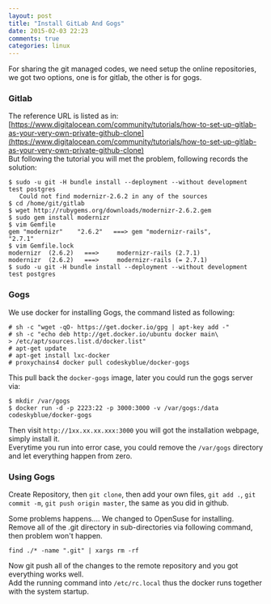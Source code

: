 ```yaml
---
layout: post
title: "Install GitLab And Gogs"
date: 2015-02-03 22:23
comments: true
categories: linux
---
```

For sharing the git managed codes, we need setup the online repositories, we got two options, one is for gitlab, the other is for gogs.     
### Gitlab
The reference URL is listed as in:    
[https://www.digitalocean.com/community/tutorials/how-to-set-up-gitlab-as-your-very-own-private-github-clone](https://www.digitalocean.com/community/tutorials/how-to-set-up-gitlab-as-your-very-own-private-github-clone)    
But following the tutorial you will met the problem, following records the solution:    

```
$ sudo -u git -H bundle install --deployment --without development test postgres
   Could not find modernizr-2.6.2 in any of the sources
$ cd /home/git/gitlab
$ wget http://rubygems.org/downloads/modernizr-2.6.2.gem
$ sudo gem install modernizr
$ vim Gemfile
gem "modernizr"    "2.6.2"   ===> gem "modernizr-rails",        "2.7.1"
$ vim Gemfile.lock
modernizr  (2.6.2)   ===>     modernizr-rails (2.7.1)
modernizr  (2.6.2)   ===>     modernizr-rails (= 2.7.1)
$ sudo -u git -H bundle install --deployment --without development test postgres 

```

### Gogs
We use docker for installing Gogs, the command listed as following:    

```
# sh -c "wget -qO- https://get.docker.io/gpg | apt-key add -"
# sh -c "echo deb http://get.docker.io/ubuntu docker main\
> /etc/apt/sources.list.d/docker.list"
# apt-get update
# apt-get install lxc-docker
# proxychains4 docker pull codeskyblue/docker-gogs

```
This pull back the `docker-gogs` image, later you could run the gogs server via:    

```
$ mkdir /var/gogs
$ docker run -d -p 2223:22 -p 3000:3000 -v /var/gogs:/data codeskyblue/docker-gogs

```
Then visit `http://1xx.xx.xx.xxx:3000` you will got the installation webpage, simply install it.    
Everytime you run into error case, you could remove the `/var/gogs` directory and let everything happen from zero.   

### Using Gogs
Create Repository, then `git clone`, then add your own files, `git add .`, `git commit -m`, `git push origin master`, the same as you did in github.   

Some problems happens.... We changed to OpenSuse for installing.    
Remove all of the .git directory in sub-directories via following command, then problem won't happen.    

```
find ./* -name ".git" | xargs rm -rf

```
Now git push all of the changes to the remote repository and you got everything works well.    
Add the running command into `/etc/rc.local` thus the docker runs together with the system startup.    
